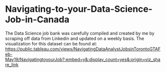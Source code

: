 # Navigating-to-your-Data-Science-Job-in-Canada
The Data Science job bank was carefully compiled and created by me by scraping off data from Linkedin and updated on a weekly basis. 
The visualization for this dataset can be found at: https://public.tableau.com/views/NavigatingDataAnalystJobsinTorontoGTAFeb-May19/NavigatingtoyourJob?:embed=y&:display_count=yes&:origin=viz_share_link
